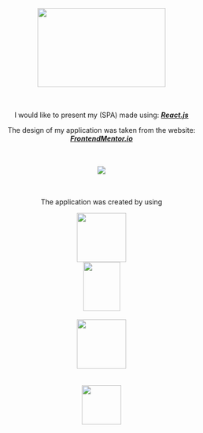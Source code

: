 <div align="center">
    <img src="https://i.imgur.com/3WRrU51.png" width="260px" height="161px"/>
</div>

<br />
<br />

<div align="center">
    <p>I would like to present my (SPA) made using: <b><i><a href="https://reactjs.org/">React.js</a></i></b></p>
    <p>The design of my application was taken from the website: <b><i><a href="frontendmentor.io">FrontendMentor.io</a></i></b></p>
</div>

<br />
<br />

<div align="center">
    <img src="https://i.imgur.com/hySy2hd.png" />
</div>

<br />
<br />

<div align="center">
    <p>The application was created by using</p>
    <img src="https://i.imgur.com/vxtuIcE.png" width="100px" height="100px" />
</div>


<div align="center">
    <img src="https://i.imgur.com/mOZhzrJ.png" width="75px" height="100px" />
</div>

<br />

<div align="center">
    <img src="https://i.imgur.com/o6dhoje.png" width="100px" height="100px" />
</div>

<br />
<br />

<div align="center">
    <img src="https://i.imgur.com/83zOTX1.png" width="80px" height="80px" />
</div>

